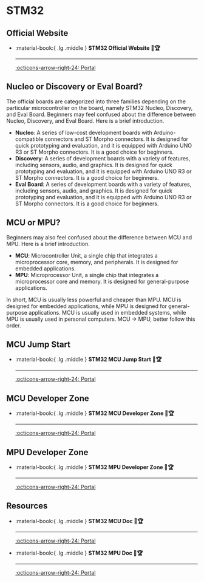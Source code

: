 # STM32

## Official Website

<div class="grid cards" markdown>

-   :material-book:{ .lg .middle } __STM32 Official Website 🎯🏆__

    ---

    [:octicons-arrow-right-24: <a href="https://www.st.com/content/st_com/en.html" target="_blank"> Portal </a>](#)

</div>

## Nucleo or Discovery or Eval Board?
The official boards are categorized into three families depending on the particular microcontroller on the board, namely STM32 Nucleo, Discovery, and Eval Board. Beginners may feel confused about the difference between Nucleo, Discovery, and Eval Board. Here is a brief introduction.

-  **Nucleo**: A series of low-cost development boards with Arduino-compatible connectors and ST Morpho connectors. It is designed for quick prototyping and evaluation, and it is equipped with Arduino UNO R3 or ST Morpho connectors. It is a good choice for beginners.
-  **Discovery**: A series of development boards with a variety of features, including sensors, audio, and graphics. It is designed for quick prototyping and evaluation, and it is equipped with Arduino UNO R3 or ST Morpho connectors. It is a good choice for beginners.
-  **Eval Board**: A series of development boards with a variety of features, including sensors, audio, and graphics. It is designed for quick prototyping and evaluation, and it is equipped with Arduino UNO R3 or ST Morpho connectors. It is a good choice for beginners.

## MCU or MPU?

Beginners may also feel confused about the difference between MCU and MPU. Here is a brief introduction.

-  **MCU**: Microcontroller Unit, a single chip that integrates a microprocessor core, memory, and peripherals. It is designed for embedded applications.
-  **MPU**: Microprocessor Unit, a single chip that integrates a microprocessor core and memory. It is designed for general-purpose applications.

In short, MCU is usually less powerful and cheaper than MPU. MCU is designed for embedded applications, while MPU is designed for general-purpose applications. MCU is usually used in embedded systems, while MPU is usually used in personal computers. MCU -> MPU, better follow this order.

## MCU Jump Start

<div class="grid cards" markdown>

-   :material-book:{ .lg .middle } __STM32 MCU Jump Start 🎯🏆__

    ---

    [:octicons-arrow-right-24: <a href="https://www.st.com/content/st_com/zh/stm32-mcu-developer-zone/start-a-project-with-an-mcu.html" target="_blank"> Portal </a>](#)

</div>

## MCU Developer Zone

<div class="grid cards" markdown>

-   :material-book:{ .lg .middle } __STM32 MCU Developer Zone 🎯🏆__

    ---

    [:octicons-arrow-right-24: <a href="https://www.st.com/content/st_com/zh/stm32-mcu-developer-zone.html" target="_blank"> Portal </a>](#)

</div>

## MPU Developer Zone

<div class="grid cards" markdown>

-   :material-book:{ .lg .middle } __STM32 MPU Developer Zone 🎯🏆__

    ---

    [:octicons-arrow-right-24: <a href="https://www.st.com/content/st_com/zh/stm32-mpu-developer-zone.html" target="_blank"> Portal </a>](#)

</div>

## Resources

<div class="grid cards" markdown>

-   :material-book:{ .lg .middle } __STM32 MCU Doc 🎯🏆__

    ---

    [:octicons-arrow-right-24: <a href="https://www.st.com/content/st_com/en/stm32-mcu-developer-zone/developer-resources.html" target="_blank"> Portal </a>](#)

-   :material-book:{ .lg .middle } __STM32 MPU Doc 🎯🏆__

    ---

    [:octicons-arrow-right-24: <a href="https://www.st.com/content/st_com/en/stm32-mpu-developer-zone/developer-resources.html" target="_blank"> Portal </a>](#)

</div>